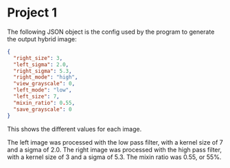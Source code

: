 # Project 1

The following JSON object is the config used by the program to generate the output hybrid image:

```json
{
  "right_size": 3, 
  "left_sigma": 2.0, 
  "right_sigma": 5.3, 
  "right_mode": "high", 
  "view_grayscale": 0, 
  "left_mode": "low", 
  "left_size": 7, 
  "mixin_ratio": 0.55, 
  "save_grayscale": 0
}
```

This shows the different values for each image.

The left image was processed with the low pass filter, with a kernel size of 7 and a sigma of 2.0. The right image was processed with the high pass filter, with a kernel size of 3 and a sigma of 5.3. The mixin ratio was 0.55, or 55%.
